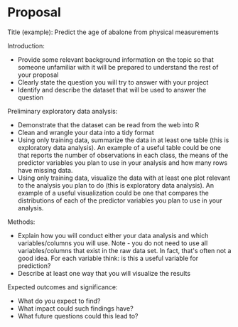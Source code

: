 # Proposal
Title (example): Predict the age of abalone from physical measurements

Introduction:
- Provide some relevant background information on the topic so that someone unfamiliar with it will be prepared to understand the rest of your proposal
- Clearly state the question you will try to answer with your project
- Identify and describe the dataset that will be used to answer the question

Preliminary exploratory data analysis:
- Demonstrate that the dataset can be read from the web into R 
- Clean and wrangle your data into a tidy format
- Using only training data, summarize the data in at least one table (this is exploratory data analysis). An example of a useful table could be one that reports the number of observations in each class, the means of the predictor variables you plan to use in your analysis and how many rows have missing data. 
- Using only training data, visualize the data with at least one plot relevant to the analysis you plan to do (this is exploratory data analysis). An example of a useful visualization could be one that compares the distributions of each of the predictor variables you plan to use in your analysis.
  
Methods:
- Explain how you will conduct either your data analysis and which variables/columns you will use. Note - you do not need to use all variables/columns that exist in the raw data set. In fact, that's often not a good idea. For each variable think: is this a useful variable for prediction?
- Describe at least one way that you will visualize the results


Expected outcomes and significance: 
- What do you expect to find?
- What impact could such findings have?
- What future questions could this lead to?
